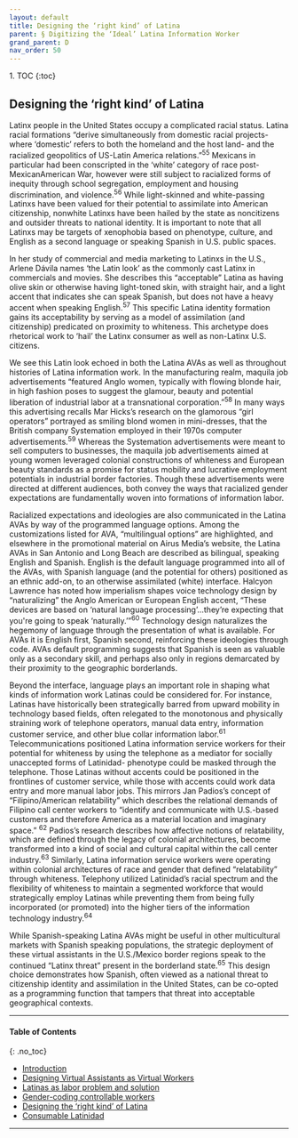 ```yaml
---
layout: default
title: Designing the ‘right kind’ of Latina   
parent: § Digitizing the ‘Ideal’ Latina Information Worker 
grand_parent: D 
nav_order: 50
---
```

<style>
.dont-break-out {
  /* These are technically the same, but use both */
  overflow-wrap: break-word;
  word-wrap: break-word;

     -ms-word-break: break-all;
  /* This is the dangerous one in WebKit, as it breaks things wherever */
  word-break: break-all;
  /* Instead use this non-standard one: */
  word-break: break-word;
}

.youtube-container {
    position: relative;
    width: 100%;
    height: 0;
    padding-bottom: 56.25%;
}
.youtube-video {
    position: absolute;
    top: 0;
    left: 0;
    width: 100%;
    height: 100%;
}

</style>

<div class="dont-break-out" markdown="1">
1. TOC
{:toc}

## Designing the ‘right kind’ of Latina
Latinx people in the United States occupy a complicated racial status. Latina racial formations “derive simultaneously from domestic racial projects- where ‘domestic’ refers to both the homeland and the host land- and the racialized geopolitics of US-Latin America relations.”<sup>55</sup> Mexicans in particular had been conscripted in the ‘white’ category of race post-MexicanAmerican War, however were still subject to racialized forms of inequity through school segregation, employment and housing discrimination, and violence.<sup>56</sup> While light-skinned and white-passing Latinxs have been valued for their potential to assimilate into American citizenship, nonwhite Latinxs have been hailed by the state as noncitizens and outsider threats to national identity. It is important to note that all Latinxs may be targets of xenophobia based on phenotype, culture, and English as a second language or speaking Spanish in U.S. public spaces.

In her study of commercial and media marketing to Latinxs in the U.S., Arlene Dávila names ‘the Latin look’ as the commonly cast Latinx in commercials and movies. She describes this “acceptable” Latina as having olive skin or otherwise having light-toned skin, with straight hair, and a light accent that indicates she can speak Spanish, but does not have a heavy accent when speaking English.<sup>57</sup> This specific Latina identity formation gains its acceptability by serving as a model of assimilation (and citizenship) predicated on proximity to whiteness. This archetype does rhetorical work to ‘hail’ the Latinx consumer as well as non-Latinx U.S. citizens.

We see this Latin look echoed in both the Latina AVAs as well as throughout histories of Latina information work. In the manufacturing realm, maquila job advertisements “featured Anglo women, typically with flowing blonde hair, in high fashion poses to suggest the glamour, beauty and potential liberation of industrial labor at a transnational corporation.”<sup>58</sup> In many ways this advertising recalls Mar Hicks’s research on the glamorous “girl operators” portrayed as smiling blond women in mini-dresses, that the British company Systemation employed in their 1970s computer advertisements.<sup>59</sup> Whereas the Systemation advertisements were meant to sell computers to businesses, the maquila job advertisements aimed at young women leveraged colonial constructions of whiteness and European beauty standards as a promise for status mobility and lucrative employment potentials in industrial border factories. Though these advertisements were directed at different audiences, both convey the ways that racialized gender expectations are fundamentally woven into formations of information labor.

Racialized expectations and ideologies are also communicated in the Latina AVAs by way of the programmed language options. Among the customizations listed for AVA, “multilingual options” are highlighted, and elsewhere in the promotional material on Airus Media’s website, the Latina AVAs in San Antonio and Long Beach are described as bilingual, speaking English and Spanish. English is the default language programmed into all of the AVAs, with Spanish language (and the potential for others) positioned as an ethnic add-on, to an otherwise assimilated (white) interface. Halcyon Lawrence has noted how imperialism shapes voice technology design by “naturalizing” the Anglo American or European English accent, “These devices are based on ‘natural language processing’...they’re expecting that you're going to speak ‘naturally.’”<sup>60</sup> Technology design naturalizes the hegemony of language through the presentation of what is available. For AVAs it is English first, Spanish second, reinforcing these ideologies through code. AVAs default programming suggests that Spanish is seen as valuable only as a secondary skill, and perhaps also only in regions demarcated by their proximity to the geographic borderlands. 

Beyond the interface, language plays an important role in shaping what kinds of information work Latinas could be considered for. For instance, Latinas have historically been strategically barred from upward mobility in technology based fields, often relegated to the monotonous and physically straining work of telephone operators, manual data entry, information customer service, and other blue collar information labor.<sup>61</sup> Telecommunications positioned Latina information service workers for their potential for whiteness by using the telephone as a mediator for socially unaccepted forms of Latinidad- phenotype could be masked through the telephone. Those Latinas without accents could be positioned in the frontlines of customer service, while those with accents could work data entry and more manual labor jobs. This mirrors Jan Padios’s concept of “Filipino/American relatability” which describes the relational demands of Filipino call center workers to “identify and communicate with U.S.-based customers and therefore America as a material location and imaginary space.” <sup>62</sup> Padios’s research describes how affective notions of relatability, which are defined through the legacy of colonial architectures, become transformed into a kind of social and cultural capital within the call center industry.<sup>63</sup> Similarly, Latina information service workers were operating within colonial architectures of race and gender that defined “relatability” through whiteness. Telephony utilized Latinidad’s racial spectrum and the flexibility of whiteness to maintain a segmented workforce that would strategically employ Latinas while preventing them from being fully incorporated (or promoted) into the higher tiers of the information technology industry.<sup>64</sup>

While Spanish-speaking Latina AVAs might be useful in other multicultural markets with Spanish speaking populations, the strategic deployment of these virtual assistants in the U.S./Mexico border regions speak to the continued “Latinx threat” present in the borderland state.<sup>65</sup> This design choice demonstrates how Spanish, often viewed as a national threat to citizenship identity and assimilation in the United States, can be co-opted as a programming function that tampers that threat into acceptable geographical contexts.

***

#### Table of Contents
{: .no_toc}

<ul><li> <a href="/docs/D/digitizing-the-ideal-latina-information-worker-1/">Introduction</a></li><li> <a href="/docs/D/digitizing-the-ideal-latina-information-worker-2/">Designing Virtual Assistants as Virtual Workers</a></li><li> <a href="/docs/D/digitizing-the-ideal-latina-information-worker-3/">Latinas as labor problem and solution</a></li><li> <a href="/docs/D/digitizing-the-ideal-latina-information-worker-4/">Gender-coding controllable workers</a></li><li> <a href="/docs/D/digitizing-the-ideal-latina-information-worker-5/">Designing the ‘right kind’ of Latina</a></li><li> <a href="/docs/D/digitizing-the-ideal-latina-information-worker-6/">Consumable Latinidad</a></li></ul>

***

</div>
